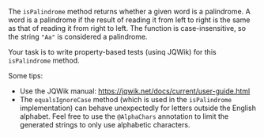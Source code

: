 The `isPalindrome` method returns whether a given word is a palindrome. A word is a palindrome if the result of reading it from left to right is the same as that of reading it from right to left. The function is case-insensitive, so the string `"Aa"` is considered a palindrome.

Your task is to write property-based tests (usinq JQWik) for this `isPalindrome` method.


Some tips:

* Use the JQWik manual: https://jqwik.net/docs/current/user-guide.html
* The `equalsIgnoreCase` method (which is used in the `isPalindrome` implementation) can behave unexpectedly for letters outside the English alphabet. Feel free to use the `@AlphaChars` annotation to limit the generated strings to only use alphabetic characters.
